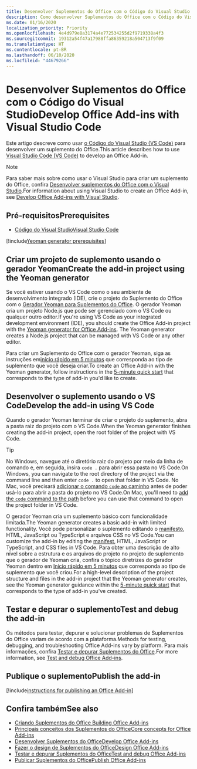 ```yaml
---
title: Desenvolver Suplementos do Office com o Código do Visual Studio
description: Como desenvolver Suplementos do Office com o Código do Visual Studio
ms.date: 01/16/2020
localization_priority: Priority
ms.openlocfilehash: 4e4d979e8a3174a4e772534255d2f9719338a4f3
ms.sourcegitcommit: 19312a54f47a17988ffa86359218a504713f9f09
ms.translationtype: HT
ms.contentlocale: pt-BR
ms.lasthandoff: 06/10/2020
ms.locfileid: "44679266"
---
```

# <a name="develop-office-add-ins-with-visual-studio-code"></a><span data-ttu-id="91e7f-103">Desenvolver Suplementos do Office com o Código do Visual Studio</span><span class="sxs-lookup"><span data-stu-id="91e7f-103">Develop Office Add-ins with Visual Studio Code</span></span>

<span data-ttu-id="91e7f-104">Este artigo descreve como usar [o Código do Visual Studio (VS Code)](https://code.visualstudio.com) para desenvolver um suplemento do Office.</span><span class="sxs-lookup"><span data-stu-id="91e7f-104">This article describes how to use [Visual Studio Code (VS Code)](https://code.visualstudio.com) to develop an Office Add-in.</span></span>

> [!NOTE]
> <span data-ttu-id="91e7f-105">Para saber mais sobre como usar o Visual Studio para criar um suplemento do Office, confira [Desenvolver suplementos do Office com o Visual Studio](develop-add-ins-visual-studio.md).</span><span class="sxs-lookup"><span data-stu-id="91e7f-105">For information about using Visual Studio to create an Office Add-in, see [Develop Office Add-ins with Visual Studio](develop-add-ins-visual-studio.md).</span></span>

## <a name="prerequisites"></a><span data-ttu-id="91e7f-106">Pré-requisitos</span><span class="sxs-lookup"><span data-stu-id="91e7f-106">Prerequisites</span></span>

- [<span data-ttu-id="91e7f-107">Código do Visual Studio</span><span class="sxs-lookup"><span data-stu-id="91e7f-107">Visual Studio Code</span></span>](https://code.visualstudio.com/)

[!include[Yeoman generator prerequisites](../includes/quickstart-yo-prerequisites.md)]

## <a name="create-the-add-in-project-using-the-yeoman-generator"></a><span data-ttu-id="91e7f-108">Criar um projeto de suplemento usando o gerador Yeoman</span><span class="sxs-lookup"><span data-stu-id="91e7f-108">Create the add-in project using the Yeoman generator</span></span>

<span data-ttu-id="91e7f-109">Se você estiver usando o VS Code como o seu ambiente de desenvolvimento integrado (IDE), crie o projeto do Suplemento do Office com o [Gerador Yeoman para Suplementos do Office](https://github.com/OfficeDev/generator-office). O gerador Yeoman cria um projeto Node.js que pode ser gerenciado com o VS Code ou qualquer outro editor.</span><span class="sxs-lookup"><span data-stu-id="91e7f-109">If you're using VS Code as your integrated development environment (IDE), you should create the Office Add-in project with the [Yeoman generator for Office Add-ins](https://github.com/OfficeDev/generator-office). The Yeoman generator creates a Node.js project that can be managed with VS Code or any other editor.</span></span> 

<span data-ttu-id="91e7f-110">Para criar um Suplemento do Office com o gerador Yeoman, siga as instruções em[início rápido em 5 minutos](/office/dev/add-ins/) que corresponda ao tipo de suplemento que você deseja criar.</span><span class="sxs-lookup"><span data-stu-id="91e7f-110">To create an Office Add-in with the Yeoman generator, follow instructions in the [5-minute quick start](/office/dev/add-ins/) that corresponds to the type of add-in you'd like to create.</span></span>

## <a name="develop-the-add-in-using-vs-code"></a><span data-ttu-id="91e7f-111">Desenvolver o suplemento usando o VS Code</span><span class="sxs-lookup"><span data-stu-id="91e7f-111">Develop the add-in using VS Code</span></span>

<span data-ttu-id="91e7f-112">Quando o gerador Yeoman terminar de criar o projeto do suplemento, abra a pasta raiz do projeto com o VS Code.</span><span class="sxs-lookup"><span data-stu-id="91e7f-112">When the Yeoman generator finishes creating the add-in project, open the root folder of the project with VS Code.</span></span> 

> [!TIP]
> <span data-ttu-id="91e7f-113">No Windows, navegue até o diretório raiz do projeto por meio da linha de comando e, em seguida, insira `code .` para abrir essa pasta no VS Code.</span><span class="sxs-lookup"><span data-stu-id="91e7f-113">On Windows, you can navigate to the root directory of the project via the command line and then enter `code .` to open that folder in VS Code.</span></span> <span data-ttu-id="91e7f-114">No Mac, você precisará [adicionar o comando `code` ao caminho](https://code.visualstudio.com/docs/setup/mac#_launching-from-the-command-line) antes de poder usá-lo para abrir a pasta do projeto no VS Code.</span><span class="sxs-lookup"><span data-stu-id="91e7f-114">On Mac, you'll need to [add the `code` command to the path](https://code.visualstudio.com/docs/setup/mac#_launching-from-the-command-line) before you can use that command to open the project folder in VS Code.</span></span>

<span data-ttu-id="91e7f-115">O gerador Yeoman cria um suplemento básico com funcionalidade limitada.</span><span class="sxs-lookup"><span data-stu-id="91e7f-115">The Yeoman generator creates a basic add-in with limited functionality.</span></span> <span data-ttu-id="91e7f-116">Você pode personalizar o suplemento editando o [manifesto](add-in-manifests.md), HTML, JavaScript ou TypeScript e arquivos CSS no VS Code.</span><span class="sxs-lookup"><span data-stu-id="91e7f-116">You can customize the add-in by editing the [manifest](add-in-manifests.md), HTML, JavaScript or TypeScript, and CSS files in VS Code.</span></span> <span data-ttu-id="91e7f-117">Para obter uma descrição de alto nível sobre a estrutura e os arquivos do projeto no projeto de suplemento que o gerador de Yeoman cria, confira o tópico diretrizes do gerador Yeoman dentro em [Início rápido em 5 minutos](/office/dev/add-ins/) que corresponda ao tipo de suplemento que você criou.</span><span class="sxs-lookup"><span data-stu-id="91e7f-117">For a high-level description of the project structure and files in the add-in project that the Yeoman generator creates, see the Yeoman generator guidance within the [5-minute quick start](/office/dev/add-ins/) that corresponds to the type of add-in you've created.</span></span>

## <a name="test-and-debug-the-add-in"></a><span data-ttu-id="91e7f-118">Testar e depurar o suplemento</span><span class="sxs-lookup"><span data-stu-id="91e7f-118">Test and debug the add-in</span></span>

<span data-ttu-id="91e7f-119">Os métodos para testar, depurar e solucionar problemas de Suplementos do Office variam de acordo com a plataforma.</span><span class="sxs-lookup"><span data-stu-id="91e7f-119">Methods for testing, debugging, and troubleshooting Office Add-ins vary by platform.</span></span> <span data-ttu-id="91e7f-120">Para mais informações, confira [Testar e depurar Suplementos do Office](../testing/test-debug-office-add-ins.md).</span><span class="sxs-lookup"><span data-stu-id="91e7f-120">For more information, see [Test and debug Office Add-ins](../testing/test-debug-office-add-ins.md).</span></span>

## <a name="publish-the-add-in"></a><span data-ttu-id="91e7f-121">Publique o suplemento</span><span class="sxs-lookup"><span data-stu-id="91e7f-121">Publish the add-in</span></span>

[!include[instructions for publishing an Office Add-in](../includes/publish-add-in.md)]

## <a name="see-also"></a><span data-ttu-id="91e7f-122">Confira também</span><span class="sxs-lookup"><span data-stu-id="91e7f-122">See also</span></span>

- [<span data-ttu-id="91e7f-123">Criando Suplementos do Office </span><span class="sxs-lookup"><span data-stu-id="91e7f-123">Building Office Add-ins</span></span>](../overview/office-add-ins-fundamentals.md)
- [<span data-ttu-id="91e7f-124">Principais conceitos dos Suplementos do Office</span><span class="sxs-lookup"><span data-stu-id="91e7f-124">Core concepts for Office Add-ins</span></span>](../overview/core-concepts-office-add-ins.md)
- [<span data-ttu-id="91e7f-125">Desenvolver Suplementos do Office</span><span class="sxs-lookup"><span data-stu-id="91e7f-125">Develop Office Add-ins</span></span>](../develop/develop-overview.md)
- [<span data-ttu-id="91e7f-126">Fazer o design de Suplementos do Office</span><span class="sxs-lookup"><span data-stu-id="91e7f-126">Design Office Add-ins</span></span>](../design/add-in-design.md)
- [<span data-ttu-id="91e7f-127">Testar e depurar Suplementos do Office</span><span class="sxs-lookup"><span data-stu-id="91e7f-127">Test and debug Office Add-ins</span></span>](../testing/test-debug-office-add-ins.md)
- [<span data-ttu-id="91e7f-128">Publicar Suplementos do Office</span><span class="sxs-lookup"><span data-stu-id="91e7f-128">Publish Office Add-ins</span></span>](../publish/publish.md)